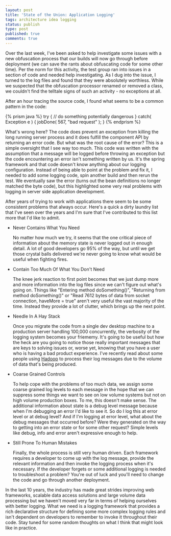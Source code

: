 ```yaml
---
layout: post
title: 'State of the Union: Application Logging'
tags: architecture idea logging
status: publish
type: post
published: true
comments: true
---
```

Over the last week, I\'ve been asked to help investigate some issues with a new 
obfuscation process that our builds will now go through before deployment (we 
can save the rants about obfuscating code for some other time). Per the norm 
for this activity, the test group ran into issues in a section of code and needed 
help investigating. As I dug into the issue, I turned to the log files and found 
that they were absolutely worthless. While we suspected that the obfuscation 
processor renamed or removed a class, we couldn\'t find the telltale signs of 
such an activity - no exceptions at all. 

After an hour tracing the source code, I found what seems to be a common pattern 
in the code:

{% prism java %}
try
{
    // do something potentially dangerous
}
catch( Exception e )
{
    jobDone( 567, "bad request" );
}
{% endprism %}

What\'s wrong here? The code does prevent an exception from killing the long 
running server process and it does fulfill the component API by returning an 
error code. But what was the root cause of the error? This is a simple oversight 
that I see way too much. This code was written with the assumption that a message 
will be logged before throwing an exception but the code encountering an error 
isn\'t something written by us. It\'s the spring framework and that code doesn\'t 
know anything about our logging configuration. Instead of being able to point at 
the problem and fix it, I needed to add some logging code, spin another build 
and then rerun the test. We eventually saw the error (turns out the bean definitions 
no longer matched the byte code), but this highlighted some very real problems 
with logging in server side application development.

After years of trying to work with applications there seem to be some consistent
problems that always occur. Here\'s a quick a dirty laundry list that I\'ve seen 
over the years and I\'m sure that I\'ve contributed to this list more that I\'d like 
to admit.

* Never Contains What You Need

	No matter how much we try, it seems that the one critical piece of information 
	about the memory state is never logged out in enough detail. A lot of good 
	developers go 95% of the way, but until we get those crystal balls delivered 
	we\'re never going to know what would be useful when fighting fires.

* Contain Too Much Of What You Don\'t Need

	The knee jerk reaction to first point becomes that we just dump more and more 
	information into the log files since we can\'t figure out what\'s going on. Things 
	like \"Entering method doSomething()\", \"Returning from method doSomething()\" or 
	\"Read 7612 bytes of data from socket connection, haveMore = true\" aren\'t very 
	useful the vast majority of the time. Instead they provide a lot of clutter, 
	which brings up the next point.

* Needle In A Hay Stack

	Once you migrate the code from a single dev desktop machine to a production 
	server handling 100,000 concurrently, the verbosity of the logging system becomes 
	your friememy. It\'s going to be useful but how the heck are you going to notice 
	those really important messages that are keys to solving issues or, worse yet, 
	knowing that you have a user who is having a bad product experience. I\'ve recently 
	read about some people using [Hadoop][hadoop] to process their log messages due to 
	the volume of data that\'s being produced.

* Coarse Grained Controls

	To help cope with the problems of too much data, we assign some coarse grained log 
	levels to each message in the hope that we can suppress some things we want to see 
	on low volume systems but not on high volume production boxes. To me, this doesn\'t 
	make sense. The additional information about state is a debug level message because 
	when I\'m debugging an error I\'d like to see it. So do I log this at error level or 
	at debug level? And if I\'m logging at error level, what about the debug messages 
	that occurred before? Were they generated on the way to getting into an error state 
	or for some other request? Simple levels like debug, info and error aren\'t expressive 
	enough to help.

* Still Prone To Human Mistakes

	Finally, the whole process is still very human driven. Each framework requires a 
	developer to come up with the log message, provide the relevant information and 
	then invoke the logging process when it\'s necessary. If the developer forgets or 
	some additional logging is needed to troubleshoot a problem? You\'re out of luck 
	and you\'ll need to change the code and go through another deployment.

In the last 10 years, the industry has made great strides improving web frameworks, scalable 
data access solutions and large volume data processing but we haven\'t moved very far in terms 
of helping ourselves with better logging. What we need is a logging framework that provides 
a rich declarative structure for defining some more complex logging rules and isn\'t dependent 
on developers to remember to invoke it throughout their code. Stay tuned for some random 
thoughts on what I think that might look like in practice.

[hadoop]: http://hadoop.apache.org/
